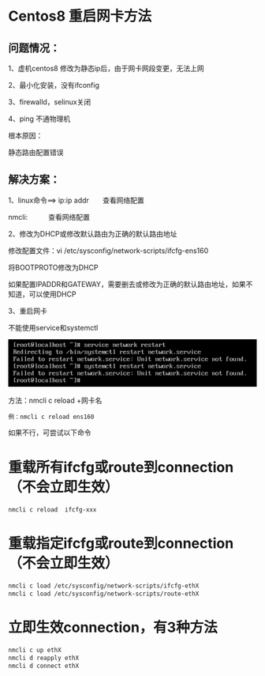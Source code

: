 # Centos8 重启网卡方法

## 问题情况：

1、虚机centos8 修改为静态ip后，由于网卡网段变更，无法上网

2、最小化安装，没有ifconfig

3、firewalld，selinux关闭

4、ping 不通物理机

根本原因：

静态路由配置错误

## 解决方案：

1、linux命令==> ip:ip addr　　查看网络配置

nmcli:　　　查看网络配置

2、修改为DHCP或修改默认路由为正确的默认路由地址

修改配置文件：vi /etc/sysconfig/network-scripts/ifcfg-ens160

将BOOTPROTO修改为DHCP

如果配置IPADDR和GATEWAY，需要删去或修改为正确的默认路由地址，如果不知道，可以使用DHCP

3、重启网卡

不能使用service和systemctl

![image-20220729105003548](Centos8重启网卡的方法.assets/image-20220729105003548.png)

方法：nmcli c reload +网卡名

    例：nmcli c reload ens160

如果不行，可尝试以下命令

# 重载所有ifcfg或route到connection（不会立即生效）

```
nmcli c reload  ifcfg-xxx
```

# 重载指定ifcfg或route到connection（不会立即生效）

```
nmcli c load /etc/sysconfig/network-scripts/ifcfg-ethX
nmcli c load /etc/sysconfig/network-scripts/route-ethX
```

# 立即生效connection，有3种方法

```
nmcli c up ethX
nmcli d reapply ethX
nmcli d connect ethX
```

